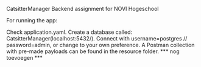 CatsitterManager
Backend assignment for NOVI Hogeschool

For running the app:

Check application.yaml. 
Create a database called: CatsitterManager(localhost:5432/). 
Connect with username=postgres // password=admin, or change to your own preference.
A Postman collection with pre-made payloads can be found in the resource folder. *** nog toevoegen ***
